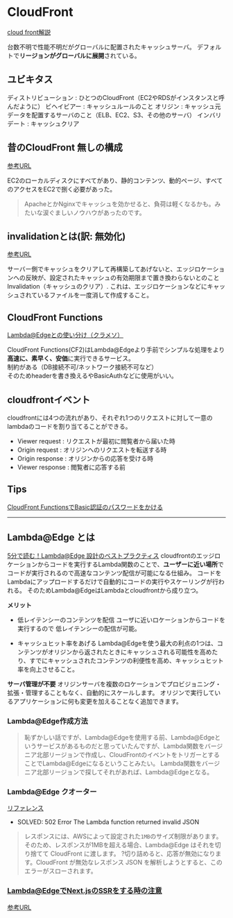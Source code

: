 # CloudFront
[cloud front解説](http://itlib1.sakura.ne.jp/test380/pdfichuran/0453/003-CloudFront.pdf)

台数不明で性能不明だがグローバルに配置されたキャッシュサーバ。
デフォルトで**リージョンがグローバルに展開**されている。


## ユビキタス

ディストリビューション : ひとつのCloudFront（EC2やRDSがインスタンスと呼んだように）
ビヘイビアー : キャッシュルールのこと
オリジン : キャッシュ元データを配置するサーバのこと（ELB、EC2、S3、その他のサーバ）
インバリデート : キャッシュクリア

## 昔のCloudFront 無しの構成

[参考URL](https://qiita.com/sasasin/items/0f0ec1a90af6295589f9)

EC2のローカルディスクにすべてがあり、静的コンテンツ、動的ページ、すべてのアクセスをEC2で捌く必要があった。
>ApacheとかNginxでキャッシュを効かせると、負荷は軽くなるかも。みたいな涙ぐましいノウハウがあったのです。

## invalidationとは(訳: 無効化)

[参考URL](https://blog.denet.co.jp/cloudfront-invalidation/)

サーバー側でキャッシュをクリアして再構築してあげないと、エッジロケーションへの反映が、設定されたキャッシュの有効期限まで置き換わらないとのこと
Invalidation（キャッシュのクリア）. これは、エッジロケーションなどにキャッシュされているファイルを一度消して作成すること。

## CloudFront Functions
[Lambda@Edgeとの使い分け（クラメソ）](https://dev.classmethod.jp/articles/amazon-cloudfront-functions-release/)

CloudFront Functions(CF2)はLambda@Edgeより手前でシンプルな処理をより**高速に、素早く、安価**に実行できるサービス。  
制約がある（DB接続不可/ネットワーク接続不可など）  
そのためheaderを書き換えるやBasicAuthなどに使用がいい。

## cloudfrontイベント

cloudfrontには4つの流れがあり、それぞれ1つのリクエストに対して一意のlambdaのコードを割り当てることができる。  
- Viewer request : リクエストが最初に閲覧者から届いた時
- Origin request : オリジンへのリクエストを転送する時
- Origin response : オリジンからの応答を受ける時
- Viewer response : 閲覧者に応答する前


## Tips

[CloudFront FunctionsでBasic認証のパスワードをかける](https://dev.classmethod.jp/articles/apply-basic-authentication-password-with-cloudfront-functions/)

---

## Lambda@Edge とは
[5分で読む！Lambda@Edge 設計のベストプラクティス](https://dev.classmethod.jp/articles/lambda-edge-design-best-practices/)
cloudfrontのエッジロケーションからコードを実行するLambda関数のことで、**ユーザーに近い場所**でコードが実行されるので高速なコンテンツ配信が可能になる仕組み。
コードをLambdaにアップロードするだけで自動的にコードの実行やスケーリングが行われる。
そのためLambda@EdgeはLambdaとcloudfrontから成り立つ。

**メリット**
- 低レイテンシーのコンテンツを配信
ユーザに近いロケーションからコードを実行するので
低レイテンシーの配信が可能。

- キャッシュヒット率をあげる
Lambda@Edgeを使う最大の利点の1つは、コンテンツがオリジンから返されたときにキャッシュされる可能性を高めたり、すでにキャッシュされたコンテンツの利便性を高め、キャッシュヒット率を向上させること。

**サーバ管理が不要**
オリジンサーバを複数のロケーションでプロビジョニング・拡張・管理することもなく、自動的にスケールします。
オリジンで実行しているアプリケーションに何も変更を加えることなく追加できます。

### Lambda@Edge作成方法

>恥ずかしい話ですが、Lambda@Edgeを使用する前、Lambda@Edgeというサービスがあるものだと思っていたんですが、Lambda関数をバージニア北部リージョンで作成し、CloudFrontのイベントをトリガーとすることでLambda@Edgeになるということみたい。
Lambda関数をバージニア北部リージョンで探してそれがあれば、Lambda@Edgeとなる。

### Lambda@Edge クオーター
[リファレンス](https://docs.aws.amazon.com/ja_jp/AmazonCloudFront/latest/DeveloperGuide/edge-functions-restrictions.html#lambda-at-edge-function-restrictions)

- SOLVED: 502 Error The Lambda function returned invalid JSON
>レスポンスには、AWSによって設定された`1MB`のサイズ制限があります。そのため、レスポンスが1MBを超える場合、Lambda@Edge はそれを切り捨てて CloudFront に渡します。
>?切り詰めると、応答が無効になります。CloudFront が無効なレスポンス JSON を解析しようとすると、このエラーがスローされます。


### Lambda@EdgeでNext.jsのSSRをする時の注意
[参考URL](https://backbencher.dev/nextjs-serverless-502-error-lambda-invalid-json)


